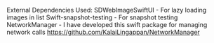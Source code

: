 External Dependencies Used: 
SDWebImageSwiftUI - For lazy loading images in list
Swift-snapshot-testing - For snapshot testing
NetworkManager - I have developed this swift package for managing network calls
https://github.com/KalaiLingappan/NetworkManager
